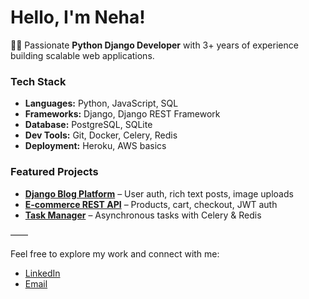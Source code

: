 # Hello, I'm Neha!

👩‍💻 Passionate **Python Django Developer** with 3+ years of experience building scalable web applications.

###  Tech Stack
- **Languages:** Python, JavaScript, SQL
- **Frameworks:** Django, Django REST Framework
- **Database:** PostgreSQL, SQLite
- **Dev Tools:** Git, Docker, Celery, Redis
- **Deployment:** Heroku, AWS basics

###  Featured Projects
- **[Django Blog Platform](#)** – User auth, rich text posts, image uploads
- **[E-commerce REST API](#)** – Products, cart, checkout, JWT auth
- **[Task Manager](#)** – Asynchronous tasks with Celery & Redis

——

Feel free to explore my work and connect with me:
- [LinkedIn](#)
- [Email](mailto:nehaj5456@gmail.com)
